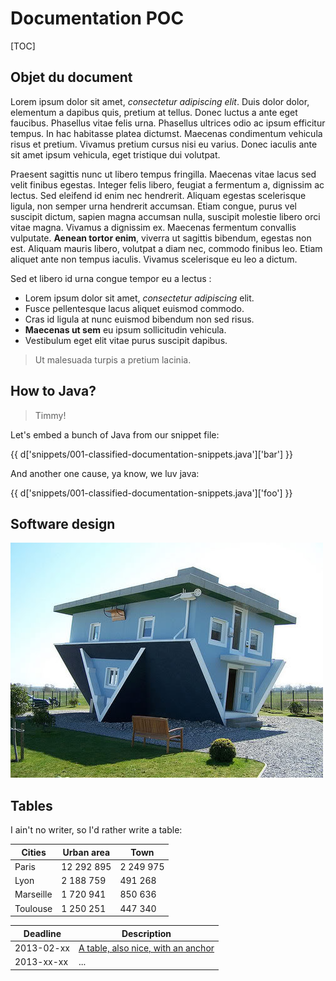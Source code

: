 # Documentation POC

[TOC]

## Objet du document

Lorem ipsum dolor sit amet, *consectetur adipiscing elit*. Duis dolor dolor, elementum a dapibus quis, pretium at tellus. Donec luctus a ante eget faucibus. Phasellus vitae felis urna. Phasellus ultrices odio ac ipsum efficitur tempus. In hac habitasse platea dictumst. Maecenas condimentum vehicula risus et pretium. Vivamus pretium cursus nisi eu varius. Donec iaculis ante sit amet ipsum vehicula, eget tristique dui volutpat.

Praesent sagittis nunc ut libero tempus fringilla. Maecenas vitae lacus sed velit finibus egestas. Integer felis libero, feugiat a fermentum a, dignissim ac lectus. Sed eleifend id enim nec hendrerit. Aliquam egestas scelerisque ligula, non semper urna hendrerit accumsan. Etiam congue, purus vel suscipit dictum, sapien magna accumsan nulla, suscipit molestie libero orci vitae magna. Vivamus a dignissim ex. Maecenas fermentum convallis vulputate. **Aenean tortor enim**, viverra ut sagittis bibendum, egestas non est. Aliquam mauris libero, volutpat a diam nec, commodo finibus leo. Etiam aliquet ante non tempus iaculis. Vivamus scelerisque eu leo a dictum.

Sed et libero id urna congue tempor eu a lectus :

  * Lorem ipsum dolor sit amet, *consectetur adipiscing* elit.
  * Fusce pellentesque lacus aliquet euismod commodo.
  * Cras id ligula at nunc euismod bibendum non sed risus.
  * **Maecenas ut sem** eu ipsum sollicitudin vehicula.
  * Vestibulum eget elit vitae purus suscipit dapibus.

> Ut malesuada turpis a pretium lacinia.

## How to Java?

> Timmy!

Let's embed a bunch of Java from our snippet file:

{{ d['snippets/001-classified-documentation-snippets.java']['bar'] }}

And another one cause, ya know, we luv java:

{{ d['snippets/001-classified-documentation-snippets.java']['foo'] }}

## Software design

![Architecture](img/img.jpg "Architecture")

## Tables

I ain't no writer, so I'd rather write a table:

| Cities     | Urban area | Town       |
|------------|------------|------------|
| Paris      | 12 292 895 |  2 249 975 |
| Lyon       | 2 188 759  |  491 268   |
| Marseille  | 1 720 941  |  850 636   |
| Toulouse   | 1 250 251  |  447 340   |


Deadline | Description
-----------| ----------
2013-02-xx | [A table, also nice, with an anchor](#milestone-1)
2013-xx-xx | ...
